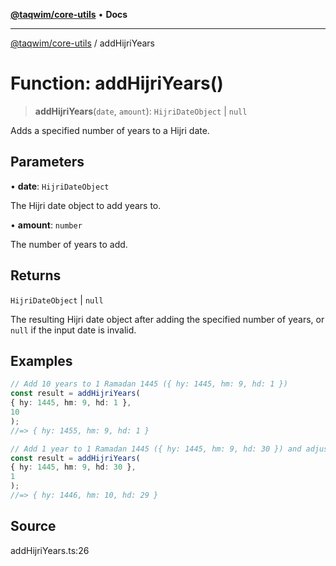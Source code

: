 [**@taqwim/core-utils**](../README.md) • **Docs**

***

[@taqwim/core-utils](../globals.md) / addHijriYears

# Function: addHijriYears()

> **addHijriYears**(`date`, `amount`): `HijriDateObject` \| `null`

Adds a specified number of years to a Hijri date.

## Parameters

• **date**: `HijriDateObject`

The Hijri date object to add years to.

• **amount**: `number`

The number of years to add.

## Returns

`HijriDateObject` \| `null`

The resulting Hijri date object after adding the specified number of years, or `null` if the input date is invalid.

## Examples

```ts
// Add 10 years to 1 Ramadan 1445 ({ hy: 1445, hm: 9, hd: 1 })
const result = addHijriYears(
{ hy: 1445, hm: 9, hd: 1 },
10
);
//=> { hy: 1455, hm: 9, hd: 1 }
```

```ts
// Add 1 year to 1 Ramadan 1445 ({ hy: 1445, hm: 9, hd: 30 }) and adjust the month
const result = addHijriYears(
{ hy: 1445, hm: 9, hd: 30 },
1
);
//=> { hy: 1446, hm: 10, hd: 29 }
```

## Source

addHijriYears.ts:26
